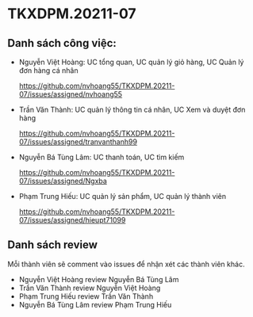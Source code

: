 # TKXDPM.20211-07

## Danh sách công việc:
+ Nguyễn Việt Hoàng: UC tổng quan, UC quản lý giỏ hàng, UC Quản lý đơn hàng cá nhân
  
  https://github.com/nvhoang55/TKXDPM.20211-07/issues/assigned/nvhoang55
+ Trần Văn Thành: UC quản lý thông tin cá nhân, UC Xem và duyệt đơn hàng
  
  https://github.com/nvhoang55/TKXDPM.20211-07/issues/assigned/tranvanthanh99
+ Nguyễn Bá Tùng Lâm: UC thanh toán, UC tìm kiếm
  
  https://github.com/nvhoang55/TKXDPM.20211-07/issues/assigned/Ngxba
+ Phạm Trung Hiếu: UC quản lý sản phẩm, UC quản lý thành viên
  
  https://github.com/nvhoang55/TKXDPM.20211-07/issues/assigned/hieupt71099

## Danh sách review
Mỗi thành viên sẽ comment vào issues để nhận xét các thành viên khác.
- Nguyễn Việt Hoàng review Nguyễn Bá Tùng Lâm
- Trần Văn Thành review Nguyễn Việt Hoàng
- Phạm Trung Hiếu review Trần Văn Thành
- Nguyễn Bá Tùng Lâm review Phạm Trung Hiếu
